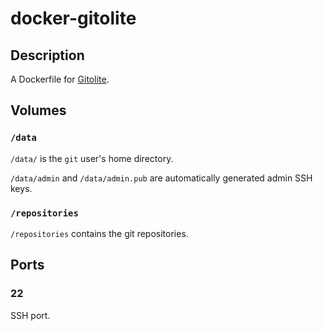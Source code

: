# docker-gitolite

## Description

A Dockerfile for [Gitolite](http://gitolite.com/).

## Volumes

### `/data`

`/data/` is the `git` user's home directory.

`/data/admin` and `/data/admin.pub` are automatically generated admin SSH keys.

### `/repositories`

`/repositories` contains the git repositories.

## Ports

### 22

SSH port.

